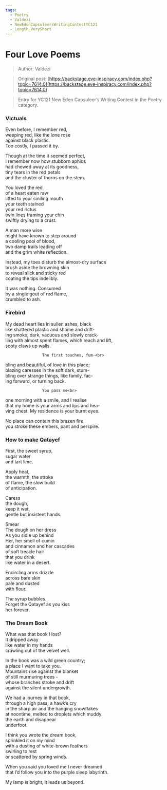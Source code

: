 ```yaml
---
tags:
  - Poetry
  - Valdezi
  - NewEdenCapsuleersWritingContestYC121
  - Length_VeryShort
---
```


# Four Love Poems

> Author: Valdezi

> Original post: [https://backstage.eve-inspiracy.com/index.php?topic=7614.0](https://backstage.eve-inspiracy.com/index.php?topic=7614.0)

> Entry for YC121 New Eden Capsuleer’s Writing Contest in the Poetry category.


### Victuals
 
Even before, I remember red,<br>
weeping red, like the lone rose<br>
against black plastic.<br>
Too costly, I passed it by.
 
Though at the time it seemed perfect,<br>
I remember now how stubborn aphids<br>
had chewed away at its goodness,<br>
tiny tears in the red petals<br>
and the cluster of thorns on the stem.
 
You loved the red<br>
of a heart eaten raw<br>
lifted to your smiling mouth<br>
your teeth stained<br>
your red rictus<br>
twin lines framing your chin<br>
swiftly drying to a crust.
 
A man more wise<br>
might have known to step around<br>
a cooling pool of blood,<br>
two damp trails leading off<br>
and the grim white reflection.
 
Instead, my toes disturb the almost-dry surface<br>
brush aside the browning skin<br>
to reveal slick and sticky red<br>
coating the tips indelibly.
 
It was nothing. Consumed<br>
by a single gout of red flame,<br>
crumbled to ash.

### Firebird
 
My dead heart lies in sullen ashes, black<br>
like shattered plastic and shame and drift-<br>
ing smoke, dark, vacuous and slowly crack-<br>
ling with almost spent flames, which reach and lift,<br>
sooty claws up walls.

                    The first touches, fum-<br>
bling and beautiful, of love in this place;<br>
blazing caresses in the soft dark, stum-<br>
bling over strange things, like family, fac-<br>
ing forward, or turning back.

                    You pass me<br>
one morning with a smile, and I realise<br>
that my home is your arms and lips and hea-<br>
ving chest. My residence is your burnt eyes.
 
No place can contain this brazen fire,<br>
you stroke these embers, pant and perspire.

### How to make Qatayef

First, the sweet syrup,<br>
sugar water<br>
and tart lime.

Apply heat,<br>
the warmth, the stroke<br>
of flame, the slow build<br>
of anticipation.

Caress<br>
the dough,<br>
keep it wet,<br>
gentle but insistent hands.

Smear<br>
The dough on her dress<br>
As you sidle up behind<br>
Her, her smell of cumin<br>
and cinnamon and her cascades<br>
of soft treacle hair<br>
that you drink<br>
like water in a desert.

Encircling arms drizzle<br>
across bare skin<br>
pale and dusted<br>
with flour.

The syrup bubbles.<br>
Forget the Qatayef as you kiss<br>
her forever.

### The Dream Book

What was that book I lost?<br>
It dripped away<br>
like water in my hands<br>
crawling out of the velvet well.<br>

In the book was a wild green country;<br>
a place I want to take you.<br>
Mountains rise against the blanket<br>
of still murmuring trees -<br>
whose branches stroke and drift<br>
against the silent undergrowth.

We had a journey in that book,<br>
through a high pass, a hawk’s cry<br>
in the sharp air and the hanging snowflakes<br>
at noontime, melted to droplets which muddy<br>
the earth and disappear<br>
underfoot.

I think you wrote the dream book,<br>
sprinkled it on my mind<br>
with a dusting of white-brown feathers<br>
swirling to rest<br>
or scattered by spring winds.

When you said you loved me I never dreamed<br>
that I’d follow you into the purple sleep labyrinth.

My lamp is bright, it leads us beyond.
